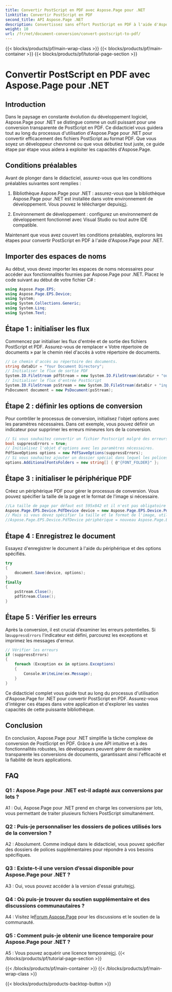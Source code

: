 ```yaml
---
title: Convertir PostScript en PDF avec Aspose.Page pour .NET
linktitle: Convertir PostScript en PDF
second_title: API Aspose.Page .NET
description: Convertissez sans effort PostScript en PDF à l'aide d'Aspose.Page pour .NET. Robuste, fiable et convivial pour les développeurs.
weight: 10
url: /fr/net/document-conversion/convert-postscript-to-pdf/
---
```


{{< blocks/products/pf/main-wrap-class >}}
{{< blocks/products/pf/main-container >}}
{{< blocks/products/pf/tutorial-page-section >}}

# Convertir PostScript en PDF avec Aspose.Page pour .NET

## Introduction

Dans le paysage en constante évolution du développement logiciel, Aspose.Page pour .NET se distingue comme un outil puissant pour une conversion transparente de PostScript en PDF. Ce didacticiel vous guidera tout au long du processus d'utilisation d'Aspose.Page pour .NET pour convertir efficacement des fichiers PostScript au format PDF. Que vous soyez un développeur chevronné ou que vous débutiez tout juste, ce guide étape par étape vous aidera à exploiter les capacités d'Aspose.Page.

## Conditions préalables

Avant de plonger dans le didacticiel, assurez-vous que les conditions préalables suivantes sont remplies :

1.  Bibliothèque Aspose.Page pour .NET : assurez-vous que la bibliothèque Aspose.Page pour .NET est installée dans votre environnement de développement. Vous pouvez le télécharger depuis[ici](https://releases.aspose.com/page/net/).

2. Environnement de développement : configurez un environnement de développement fonctionnel avec Visual Studio ou tout autre IDE compatible.

Maintenant que vous avez couvert les conditions préalables, explorons les étapes pour convertir PostScript en PDF à l'aide d'Aspose.Page pour .NET.

## Importer des espaces de noms

Au début, vous devez importer les espaces de noms nécessaires pour accéder aux fonctionnalités fournies par Aspose.Page pour .NET. Placez le code suivant au début de votre fichier C# :

```csharp
using Aspose.Page.EPS;
using Aspose.Page.EPS.Device;
using System;
using System.Collections.Generic;
using System.Linq;
using System.Text;
```

## Étape 1 : initialiser les flux

Commencez par initialiser les flux d'entrée et de sortie des fichiers PostScript et PDF. Assurez-vous de remplacer « Votre répertoire de documents » par le chemin réel d'accès à votre répertoire de documents.

```csharp
// Le chemin d'accès au répertoire des documents.
string dataDir = "Your Document Directory";
// Initialiser le flux de sortie PDF
System.IO.FileStream pdfStream = new System.IO.FileStream(dataDir + "outputPDF_out.pdf", System.IO.FileMode.Create, System.IO.FileAccess.Write);
// Initialiser le flux d'entrée PostScript
System.IO.FileStream psStream = new System.IO.FileStream(dataDir + "input.ps", System.IO.FileMode.Open, System.IO.FileAccess.Read);
PsDocument document = new PsDocument(psStream);
```

## Étape 2 : définir les options de conversion

Pour contrôler le processus de conversion, initialisez l'objet options avec les paramètres nécessaires. Dans cet exemple, vous pouvez définir un indicateur pour supprimer les erreurs mineures lors de la conversion.

```csharp
// Si vous souhaitez convertir un fichier Postscript malgré des erreurs mineures, définissez cet indicateur
bool suppressErrors = true;
// Initialisez l'objet d'options avec les paramètres nécessaires.
PdfSaveOptions options = new PdfSaveOptions(suppressErrors);
// Si vous souhaitez ajouter un dossier spécial dans lequel les polices sont stockées. Le dossier des polices par défaut dans le système d'exploitation est toujours inclus.
options.AdditionalFontsFolders = new string[] { @"{FONT_FOLDER}" };
```

## Étape 3 : initialiser le périphérique PDF

Créez un périphérique PDF pour gérer le processus de conversion. Vous pouvez spécifier la taille de la page et le format de l'image si nécessaire.

```csharp
//La taille de page par défaut est 595x842 et il n'est pas obligatoire de la définir dans PdfDevice
Aspose.Page.EPS.Device.PdfDevice device = new Aspose.Page.EPS.Device.PdfDevice(pdfStream);
// Mais si vous devez spécifier la taille et le format de l'image, utilisez la ligne suivante
//Aspose.Page.EPS.Device.PdfDevice périphérique = nouveau Aspose.Page.EPS.Device.PdfDevice(pdfStream, nouveau System.Drawing.Size(595, 842));
```

## Étape 4 : Enregistrez le document

Essayez d'enregistrer le document à l'aide du périphérique et des options spécifiés.

```csharp
try
{
    document.Save(device, options);
}
finally
{
    psStream.Close();
    pdfStream.Close();
}
```

## Étape 5 : Vérifier les erreurs

 Après la conversion, il est crucial d’examiner les erreurs potentielles. Si la`suppressErrors` l'indicateur est défini, parcourez les exceptions et imprimez les messages d'erreur.

```csharp
// Vérifier les erreurs
if (suppressErrors)
{
    foreach (Exception ex in options.Exceptions)
    {
        Console.WriteLine(ex.Message);
    }
}
```

Ce didacticiel complet vous guide tout au long du processus d'utilisation d'Aspose.Page for .NET pour convertir PostScript en PDF. Assurez-vous d'intégrer ces étapes dans votre application et d'explorer les vastes capacités de cette puissante bibliothèque.

## Conclusion

En conclusion, Aspose.Page pour .NET simplifie la tâche complexe de conversion de PostScript en PDF. Grâce à une API intuitive et à des fonctionnalités robustes, les développeurs peuvent gérer de manière transparente les conversions de documents, garantissant ainsi l'efficacité et la fiabilité de leurs applications.

## FAQ

### Q1 : Aspose.Page pour .NET est-il adapté aux conversions par lots ?

A1 : Oui, Aspose.Page pour .NET prend en charge les conversions par lots, vous permettant de traiter plusieurs fichiers PostScript simultanément.

### Q2 : Puis-je personnaliser les dossiers de polices utilisés lors de la conversion ?

A2 : Absolument. Comme indiqué dans le didacticiel, vous pouvez spécifier des dossiers de polices supplémentaires pour répondre à vos besoins spécifiques.

### Q3 : Existe-t-il une version d’essai disponible pour Aspose.Page pour .NET ?

 A3 : Oui, vous pouvez accéder à la version d'essai gratuite[ici](https://releases.aspose.com/).

### Q4 : Où puis-je trouver du soutien supplémentaire et des discussions communautaires ?

 A4 : Visitez le[Forum Aspose.Page](https://forum.aspose.com/c/page/39) pour les discussions et le soutien de la communauté.

### Q5 : Comment puis-je obtenir une licence temporaire pour Aspose.Page pour .NET ?

 A5 : Vous pouvez acquérir une licence temporaire[ici](https://purchase.aspose.com/temporary-license/).
{{< /blocks/products/pf/tutorial-page-section >}}

{{< /blocks/products/pf/main-container >}}
{{< /blocks/products/pf/main-wrap-class >}}

{{< blocks/products/products-backtop-button >}}
